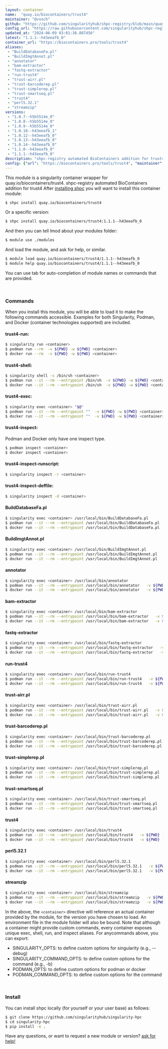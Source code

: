 ```yaml
---
layout: container
name:  "quay.io/biocontainers/trust4"
maintainer: "@vsoch"
github: "https://github.com/singularityhub/shpc-registry/blob/main/quay.io/biocontainers/trust4/container.yaml"
config_url: "https://raw.githubusercontent.com/singularityhub/shpc-registry/main/quay.io/biocontainers/trust4/container.yaml"
updated_at: "2024-06-09 03:01:36.887456"
latest: "1.1.1--h43eeafb_0"
container_url: "https://biocontainers.pro/tools/trust4"
aliases:
 - "BuildDatabaseFa.pl"
 - "BuildImgtAnnot.pl"
 - "annotator"
 - "bam-extractor"
 - "fastq-extractor"
 - "run-trust4"
 - "trust-airr.pl"
 - "trust-barcoderep.pl"
 - "trust-simplerep.pl"
 - "trust-smartseq.pl"
 - "trust4"
 - "perl5.32.1"
 - "streamzip"
versions:
 - "1.0.7--h5b5514e_0"
 - "1.0.8--h5b5514e_0"
 - "1.0.9--h5b5514e_0"
 - "1.0.10--h43eeafb_1"
 - "1.0.12--h43eeafb_0"
 - "1.0.13--h43eeafb_0"
 - "1.0.14--h43eeafb_0"
 - "1.1.0--h43eeafb_0"
 - "1.1.1--h43eeafb_0"
description: "shpc-registry automated BioContainers addition for trust4"
config: {"url": "https://biocontainers.pro/tools/trust4", "maintainer": "@vsoch", "description": "shpc-registry automated BioContainers addition for trust4", "latest": {"1.1.1--h43eeafb_0": "sha256:ae39bb9fcd83e67582fd83225854703c4c1316082d4d08c57cffb3265d653d97"}, "tags": {"1.0.7--h5b5514e_0": "sha256:c2ebbe6ff6cc24630eb0aa6ea17295e9138e5d0612993b41fddd60398082836e", "1.0.8--h5b5514e_0": "sha256:86c7b2b07f9fdd7f87f1ee9fccabacdfd3fdc8222bc5276582910bae9a389697", "1.0.9--h5b5514e_0": "sha256:0bfe7f8942e91a15bf06179c67479961d0a85d6125d2a4a886a47288f3f656df", "1.0.10--h43eeafb_1": "sha256:add817375e0b9ddfc026b5dc1bb8a7748bbe3df139b14523205f9ee82b0fcdbb", "1.0.12--h43eeafb_0": "sha256:bae8cefd755bf9861ad6ca4da30cb1625142f87e3e38d791407d2e9e8b5c78b8", "1.0.13--h43eeafb_0": "sha256:e0852ee5609e9e9c80a4914b4d5740faa4bedcf860b9231925a96c7bd04bfeab", "1.0.14--h43eeafb_0": "sha256:d045e80cad6e7b22ad480b09f6c994478de4f26a01629844b4a4c6b796da152d", "1.1.0--h43eeafb_0": "sha256:b3fa0455fcbe83b5a204f1a9f34112c582111babf770854344a89af8578f0540", "1.1.1--h43eeafb_0": "sha256:ae39bb9fcd83e67582fd83225854703c4c1316082d4d08c57cffb3265d653d97"}, "docker": "quay.io/biocontainers/trust4", "aliases": {"BuildDatabaseFa.pl": "/usr/local/bin/BuildDatabaseFa.pl", "BuildImgtAnnot.pl": "/usr/local/bin/BuildImgtAnnot.pl", "annotator": "/usr/local/bin/annotator", "bam-extractor": "/usr/local/bin/bam-extractor", "fastq-extractor": "/usr/local/bin/fastq-extractor", "run-trust4": "/usr/local/bin/run-trust4", "trust-airr.pl": "/usr/local/bin/trust-airr.pl", "trust-barcoderep.pl": "/usr/local/bin/trust-barcoderep.pl", "trust-simplerep.pl": "/usr/local/bin/trust-simplerep.pl", "trust-smartseq.pl": "/usr/local/bin/trust-smartseq.pl", "trust4": "/usr/local/bin/trust4", "perl5.32.1": "/usr/local/bin/perl5.32.1", "streamzip": "/usr/local/bin/streamzip"}}
---
```


This module is a singularity container wrapper for quay.io/biocontainers/trust4.
shpc-registry automated BioContainers addition for trust4
After [installing shpc](#install) you will want to install this container module:


```bash
$ shpc install quay.io/biocontainers/trust4
```

Or a specific version:

```bash
$ shpc install quay.io/biocontainers/trust4:1.1.1--h43eeafb_0
```

And then you can tell lmod about your modules folder:

```bash
$ module use ./modules
```

And load the module, and ask for help, or similar.

```bash
$ module load quay.io/biocontainers/trust4/1.1.1--h43eeafb_0
$ module help quay.io/biocontainers/trust4/1.1.1--h43eeafb_0
```

You can use tab for auto-completion of module names or commands that are provided.

<br>

### Commands

When you install this module, you will be able to load it to make the following commands accessible.
Examples for both Singularity, Podman, and Docker (container technologies supported) are included.

#### trust4-run:

```bash
$ singularity run <container>
$ podman run --rm  -v ${PWD} -w ${PWD} <container>
$ docker run --rm  -v ${PWD} -w ${PWD} <container>
```

#### trust4-shell:

```bash
$ singularity shell -s /bin/sh <container>
$ podman run --it --rm --entrypoint /bin/sh  -v ${PWD} -w ${PWD} <container>
$ docker run --it --rm --entrypoint /bin/sh  -v ${PWD} -w ${PWD} <container>
```

#### trust4-exec:

```bash
$ singularity exec <container> "$@"
$ podman run --it --rm --entrypoint ""  -v ${PWD} -w ${PWD} <container> "$@"
$ docker run --it --rm --entrypoint ""  -v ${PWD} -w ${PWD} <container> "$@"
```

#### trust4-inspect:

Podman and Docker only have one inspect type.

```bash
$ podman inspect <container>
$ docker inspect <container>
```

#### trust4-inspect-runscript:

```bash
$ singularity inspect -r <container>
```

#### trust4-inspect-deffile:

```bash
$ singularity inspect -d <container>
```


#### BuildDatabaseFa.pl

```bash
$ singularity exec <container> /usr/local/bin/BuildDatabaseFa.pl
$ podman run --it --rm --entrypoint /usr/local/bin/BuildDatabaseFa.pl   -v ${PWD} -w ${PWD} <container> -c " $@"
$ docker run --it --rm --entrypoint /usr/local/bin/BuildDatabaseFa.pl   -v ${PWD} -w ${PWD} <container> -c " $@"
```


#### BuildImgtAnnot.pl

```bash
$ singularity exec <container> /usr/local/bin/BuildImgtAnnot.pl
$ podman run --it --rm --entrypoint /usr/local/bin/BuildImgtAnnot.pl   -v ${PWD} -w ${PWD} <container> -c " $@"
$ docker run --it --rm --entrypoint /usr/local/bin/BuildImgtAnnot.pl   -v ${PWD} -w ${PWD} <container> -c " $@"
```


#### annotator

```bash
$ singularity exec <container> /usr/local/bin/annotator
$ podman run --it --rm --entrypoint /usr/local/bin/annotator   -v ${PWD} -w ${PWD} <container> -c " $@"
$ docker run --it --rm --entrypoint /usr/local/bin/annotator   -v ${PWD} -w ${PWD} <container> -c " $@"
```


#### bam-extractor

```bash
$ singularity exec <container> /usr/local/bin/bam-extractor
$ podman run --it --rm --entrypoint /usr/local/bin/bam-extractor   -v ${PWD} -w ${PWD} <container> -c " $@"
$ docker run --it --rm --entrypoint /usr/local/bin/bam-extractor   -v ${PWD} -w ${PWD} <container> -c " $@"
```


#### fastq-extractor

```bash
$ singularity exec <container> /usr/local/bin/fastq-extractor
$ podman run --it --rm --entrypoint /usr/local/bin/fastq-extractor   -v ${PWD} -w ${PWD} <container> -c " $@"
$ docker run --it --rm --entrypoint /usr/local/bin/fastq-extractor   -v ${PWD} -w ${PWD} <container> -c " $@"
```


#### run-trust4

```bash
$ singularity exec <container> /usr/local/bin/run-trust4
$ podman run --it --rm --entrypoint /usr/local/bin/run-trust4   -v ${PWD} -w ${PWD} <container> -c " $@"
$ docker run --it --rm --entrypoint /usr/local/bin/run-trust4   -v ${PWD} -w ${PWD} <container> -c " $@"
```


#### trust-airr.pl

```bash
$ singularity exec <container> /usr/local/bin/trust-airr.pl
$ podman run --it --rm --entrypoint /usr/local/bin/trust-airr.pl   -v ${PWD} -w ${PWD} <container> -c " $@"
$ docker run --it --rm --entrypoint /usr/local/bin/trust-airr.pl   -v ${PWD} -w ${PWD} <container> -c " $@"
```


#### trust-barcoderep.pl

```bash
$ singularity exec <container> /usr/local/bin/trust-barcoderep.pl
$ podman run --it --rm --entrypoint /usr/local/bin/trust-barcoderep.pl   -v ${PWD} -w ${PWD} <container> -c " $@"
$ docker run --it --rm --entrypoint /usr/local/bin/trust-barcoderep.pl   -v ${PWD} -w ${PWD} <container> -c " $@"
```


#### trust-simplerep.pl

```bash
$ singularity exec <container> /usr/local/bin/trust-simplerep.pl
$ podman run --it --rm --entrypoint /usr/local/bin/trust-simplerep.pl   -v ${PWD} -w ${PWD} <container> -c " $@"
$ docker run --it --rm --entrypoint /usr/local/bin/trust-simplerep.pl   -v ${PWD} -w ${PWD} <container> -c " $@"
```


#### trust-smartseq.pl

```bash
$ singularity exec <container> /usr/local/bin/trust-smartseq.pl
$ podman run --it --rm --entrypoint /usr/local/bin/trust-smartseq.pl   -v ${PWD} -w ${PWD} <container> -c " $@"
$ docker run --it --rm --entrypoint /usr/local/bin/trust-smartseq.pl   -v ${PWD} -w ${PWD} <container> -c " $@"
```


#### trust4

```bash
$ singularity exec <container> /usr/local/bin/trust4
$ podman run --it --rm --entrypoint /usr/local/bin/trust4   -v ${PWD} -w ${PWD} <container> -c " $@"
$ docker run --it --rm --entrypoint /usr/local/bin/trust4   -v ${PWD} -w ${PWD} <container> -c " $@"
```


#### perl5.32.1

```bash
$ singularity exec <container> /usr/local/bin/perl5.32.1
$ podman run --it --rm --entrypoint /usr/local/bin/perl5.32.1   -v ${PWD} -w ${PWD} <container> -c " $@"
$ docker run --it --rm --entrypoint /usr/local/bin/perl5.32.1   -v ${PWD} -w ${PWD} <container> -c " $@"
```


#### streamzip

```bash
$ singularity exec <container> /usr/local/bin/streamzip
$ podman run --it --rm --entrypoint /usr/local/bin/streamzip   -v ${PWD} -w ${PWD} <container> -c " $@"
$ docker run --it --rm --entrypoint /usr/local/bin/streamzip   -v ${PWD} -w ${PWD} <container> -c " $@"
```



In the above, the `<container>` directive will reference an actual container provided
by the module, for the version you have chosen to load. An environment file in the
module folder will also be bound. Note that although a container
might provide custom commands, every container exposes unique exec, shell, run, and
inspect aliases. For anycommands above, you can export:

 - SINGULARITY_OPTS: to define custom options for singularity (e.g., --debug)
 - SINGULARITY_COMMAND_OPTS: to define custom options for the command (e.g., -b)
 - PODMAN_OPTS: to define custom options for podman or docker
 - PODMAN_COMMAND_OPTS: to define custom options for the command

<br>

### Install

You can install shpc locally (for yourself or your user base) as follows:

```bash
$ git clone https://github.com/singularityhub/singularity-hpc
$ cd singularity-hpc
$ pip install -e .
```

Have any questions, or want to request a new module or version? [ask for help!](https://github.com/singularityhub/singularity-hpc/issues)